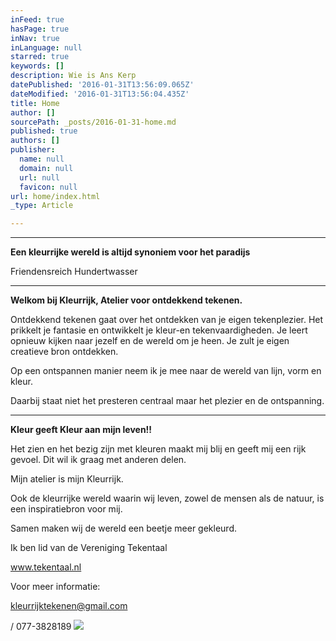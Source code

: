 ```yaml
---
inFeed: true
hasPage: true
inNav: true
inLanguage: null
starred: true
keywords: []
description: Wie is Ans Kerp
datePublished: '2016-01-31T13:56:09.065Z'
dateModified: '2016-01-31T13:56:04.435Z'
title: Home
author: []
sourcePath: _posts/2016-01-31-home.md
published: true
authors: []
publisher:
  name: null
  domain: null
  url: null
  favicon: null
url: home/index.html
_type: Article

---
```

****

**Een kleurrijke wereld is altijd synoniem voor het paradijs**

Friendensreich Hundertwasser

****

**Welkom bij
Kleurrijk, Atelier voor ontdekkend tekenen.**

Ontdekkend
tekenen gaat over het ontdekken van je eigen tekenplezier. Het prikkelt je
fantasie en ontwikkelt je kleur-en tekenvaardigheden. Je leert opnieuw kijken
naar jezelf en de wereld om je heen. Je zult je eigen creatieve bron ontdekken.

Op een ontspannen
manier neem ik je mee naar de wereld van lijn, vorm en kleur.

Daarbij staat
niet het presteren centraal maar het plezier en de ontspanning.

****

**Kleur
geeft Kleur aan mijn leven!!**

Het zien en het
bezig zijn met kleuren maakt mij blij en geeft mij een rijk gevoel. Dit wil ik
graag met anderen delen.

Mijn atelier is
mijn Kleurrijk.

Ook de
kleurrijke wereld waarin wij leven, zowel de mensen als de natuur, is een
inspiratiebron voor mij.

Samen maken wij
de wereld een beetje meer gekleurd.

Ik
ben lid van de Vereniging Tekentaal 

www.tekentaal.nl

Voor
meer informatie: 

kleurrijktekenen@gmail.com

[][0][][1]

/ 077-3828189
![](https://the-grid-user-content.s3-us-west-2.amazonaws.com/639cc97b-c0c2-4a56-8c9c-8cc4c757a969.jpg)

[0]: http://www.tekentaal.nl/
[1]: mailto:kleurrijktekenen@gmail.com